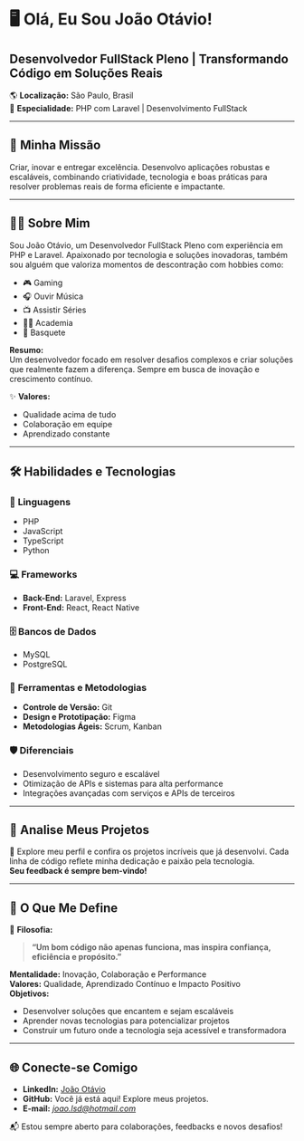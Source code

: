 # 🖥️ Olá, Eu Sou **João Otávio**!  
## **Desenvolvedor FullStack Pleno** | **Transformando Código em Soluções Reais**  

🌎 **Localização:** São Paulo, Brasil  
🚀 **Especialidade:** PHP com Laravel | Desenvolvimento FullStack  

---

## 🎯 **Minha Missão**  
Criar, inovar e entregar excelência. Desenvolvo aplicações robustas e escaláveis, combinando criatividade, tecnologia e boas práticas para resolver problemas reais de forma eficiente e impactante.

---

## 👨‍💻 **Sobre Mim**  
Sou João Otávio, um Desenvolvedor FullStack Pleno com experiência em PHP e Laravel. Apaixonado por tecnologia e soluções inovadoras, também sou alguém que valoriza momentos de descontração com hobbies como:  
- 🎮 Gaming  
- 🎧 Ouvir Música  
- 📺 Assistir Séries  
- 🏋️‍♂️ Academia  
- 🏀 Basquete  

**Resumo:**  
Um desenvolvedor focado em resolver desafios complexos e criar soluções que realmente fazem a diferença. Sempre em busca de inovação e crescimento contínuo.  

✨ **Valores:**  
- Qualidade acima de tudo  
- Colaboração em equipe  
- Aprendizado constante  

---

## 🛠️ **Habilidades e Tecnologias**  

### 🔧 **Linguagens**  
- PHP  
- JavaScript  
- TypeScript  
- Python  

### 💻 **Frameworks**  
- **Back-End:** Laravel, Express  
- **Front-End:** React, React Native  

### 🗄️ **Bancos de Dados**  
- MySQL  
- PostgreSQL  

### 🚀 **Ferramentas e Metodologias**  
- **Controle de Versão:** Git  
- **Design e Prototipação:** Figma  
- **Metodologias Ágeis:** Scrum, Kanban  

### 🛡️ **Diferenciais**  
- Desenvolvimento seguro e escalável  
- Otimização de APIs e sistemas para alta performance  
- Integrações avançadas com serviços e APIs de terceiros  

---

## 🌟 **Analise Meus Projetos**  
🎯 Explore meu perfil e confira os projetos incríveis que já desenvolvi. Cada linha de código reflete minha dedicação e paixão pela tecnologia.  
**Seu feedback é sempre bem-vindo!**  

---

## 🌟 **O Que Me Define**  
💬 **Filosofia:**  
> **“Um bom código não apenas funciona, mas inspira confiança, eficiência e propósito.”**

**Mentalidade:** Inovação, Colaboração e Performance  
**Valores:** Qualidade, Aprendizado Contínuo e Impacto Positivo  
**Objetivos:**  
- Desenvolver soluções que encantem e sejam escaláveis  
- Aprender novas tecnologias para potencializar projetos  
- Construir um futuro onde a tecnologia seja acessível e transformadora  

---

## 🌐 **Conecte-se Comigo**  
- **LinkedIn:** [João Otávio](#)  
- **GitHub:** Você já está aqui! Explore meus projetos.  
- **E-mail:** *joao.lsd@hotmail.com*  

📬 Estou sempre aberto para colaborações, feedbacks e novos desafios!  
